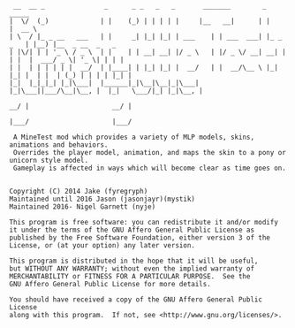      __  __ _               _      _ _   _   _       _______        _            _____                  
    |  \/  (_)             | |    (_) | | | | |     |__   __|      | |          |  __ \                 
    | \  / |_ _ __   ___   | |     _| |_| |_| | ___    | | ___  ___| |_ _   _   | |__) |__  _ __  _   _ 
    | |\/| | | '_ \ / _ \  | |    | | __| __| |/ _ \   | |/ _ \/ __| __| | | |  |  ___/ _ \| '_ \| | | |
    | |  | | | | | |  __/  | |____| | |_| |_| |  __/   | |  __/\__ \ |_| |_| |  | |  | (_) | | | | |_| |
    |_|  |_|_|_| |_|\___|  |______|_|\__|\__|_|\___|   |_|\___||___/\__|\__, |  |_|   \___/|_| |_|\__, |
                                                                         __/ |                     __/ |
                                                                        |___/                     |___/ 

     A MineTest mod which provides a variety of MLP models, skins, animations and behaviors.
     Overrides the player model, animation, and maps the skin to a pony or unicorn style model.
     Gameplay is affected in ways which will become clear as time goes on.

    
    Copyright (C) 2014 Jake (fyregryph)
    Maintained until 2016 Jason (jasonjayr)(mystik)
    Maintained 2016- Nigel Garnett (nyje)

    This program is free software: you can redistribute it and/or modify
    it under the terms of the GNU Affero General Public License as
    published by the Free Software Foundation, either version 3 of the
    License, or (at your option) any later version.

    This program is distributed in the hope that it will be useful,
    but WITHOUT ANY WARRANTY; without even the implied warranty of
    MERCHANTABILITY or FITNESS FOR A PARTICULAR PURPOSE.  See the
    GNU Affero General Public License for more details.

    You should have received a copy of the GNU Affero General Public License
    along with this program.  If not, see <http://www.gnu.org/licenses/>.
